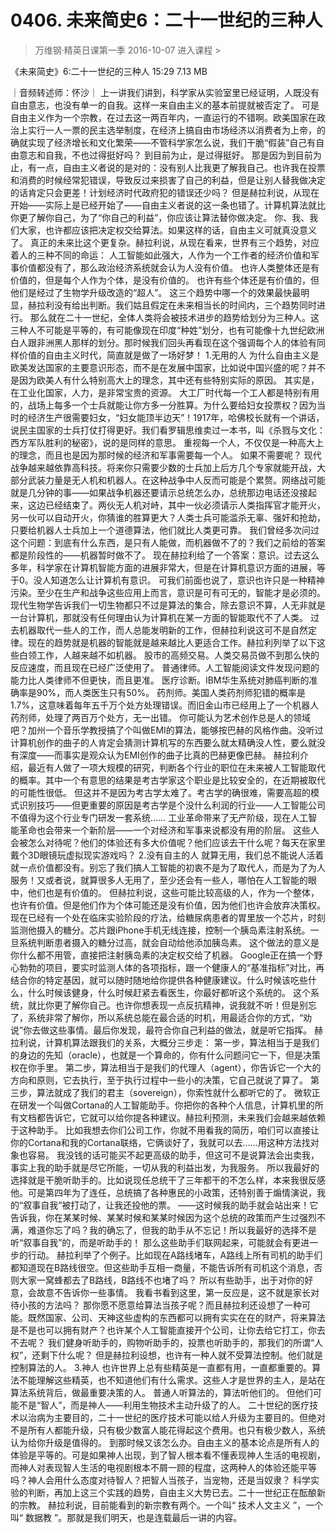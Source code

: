 # 0406. 未来简史6：二十一世纪的三种人
> 万维钢·精英日课第一季
2016-10-07
进入课程 >

《未来简史》6:二十一世纪的三种人
15:29 7.13 MB

｜音频转述师：怀沙｜
上一讲我们讲到，科学家从实验室里已经证明，人既没有自由意志，也没有单一的自我。这样一来自由主义的基本前提就被否定了。
可是自由主义作为一个宗教，在过去这一两百年内，一直运行的不错啊。欧美国家在政治上实行一人一票的民主选举制度，在经济上搞自由市场经济以消费者为上帝，的确就实现了经济增长和文化繁荣——不管科学家怎么说，我们干脆“假装”自己有自由意志和自我，不也过得挺好吗？
到目前为止，是过得挺好。
那是因为到目前为止，有一点，自由主义者说的是对的：没有别人比我更了解我自己。也许我在投票和消费的时候经常犯错误，导致反过来损害了自己的利益，但是让别人替我做决定的话肯定只会更差！计划经济时代政府犯的错误还少吗？
但是赫拉利说，从现在开始——实际上是已经开始了——自由主义者说的这一条也错了。计算机算法就比你更了解你自己，为了“你自己的利益”，你应该让算法替你做决定。
你、我、我们大家，也许都应该把决定权交给算法。如果这样的话，自由主义可就真没意义了。
真正的未来比这个更复杂。赫拉利说，从现在看来，世界有三个趋势，对应着人的三种不同的命运：
人工智能如此强大，人作为一个工作者的经济价值和军事价值都没有了，那么政治经济系统就会认为人没有价值。
也许人类整体还是有价值的，但是每个人作为个体，是没有价值的。
也许有些个体还是有价值的，但他们是经过了生物学升级改造的“超人”。
这三个趋势中哪一个的效果最快最明显，赫拉利没有给出判断。我们姑且假定在未来相当长的时间内，三个趋势同时进行。
那么就在二十一世纪，全体人类将会被技术进步的趋势给划分为三种人。这三种人不可能是平等的，有可能像现在印度“种姓”划分，也有可能像十九世纪欧洲白人跟非洲黑人那样的划分。那时候我们回头再看现在这个强调每个人的体验有同样价值的自由主义时代，简直就是做了一场好梦！
1.无用的人
为什么自由主义是欧美发达国家的主要意识形态，而不是在发展中国家，比如说中国兴盛的呢？并不是因为欧美人有什么特别高大上的理念，其中还有些特别实际的原因。
其实是，在工业化国家，人力，是非常宝贵的资源。
大工厂时代每一个工人都是特别有用的，战场上每多一个士兵就能让你方多一分胜算。为什么要给妇女投票权？因为当时的经济生产很需要妇女，“妇女能顶半边天”！1917年，哈佛校长就有一个讲话，说民主国家的士兵打仗打得更好。我们看罗辑思维卖过一本书，叫《杀戮与文化：西方军队胜利的秘密》，说的是同样的意思。
重视每一个人，不仅仅是一种高大上的理念，而且也是因为那时候的经济和军事需要每一个人。
如果不需要呢？
现代战争越来越依靠高科技。将来你只需要少数的士兵加上后方几个专家就能开战，大部分武装力量是无人机和机器人。在这种战争中人反而可能是个累赘。网络战可能就是几分钟的事——如果战争机器还要请示总统怎么办，总统那边电话还没接起来，这边已经结束了。两伙无人机对峙，其中一伙必须请示人类指挥官才能开火，另一伙可以自动开火，你猜谁的胜算更大？人类士兵可能滥杀无辜、强奸和抢劫，只要给机器人士兵加上一个道德算法，他们就比人类更可靠。
我们曾经多次问过这个问题：到底有什么东西，是只有人能做，而机器做不了的？我们之前给的答案都是阶段性的——机器暂时做不了。
现在赫拉利给了一个答案：意识。过去这么多年，科学家在计算机智能方面的进展非常大，但是在计算机意识方面的进展，等于0。没人知道怎么让计算机有意识。
可我们前面也说了，意识也许只是一种精神污染。至少在生产和战争这些应用上而言，意识是可有可无的，智能才是必须的。现代生物学告诉我们一切生物都只不过是算法的集合，除去意识不算，人无非就是一台计算机，那就没有任何理由认为计算机在某一方面的智能取代不了人类。
过去机器取代一些人的工作，而人总能发明新的工作，但赫拉利说这可不是自然定律。现在的趋势就是机器的智能就是越来越比人更适合工作。赫拉利列举了以下这些白领工作，人越来越不如机器。
股市的高频交易。人类交易员做不到那么快的反应速度，而且现在已经广泛使用了。
普通律师。人工智能阅读文件发现问题的能力比人类律师不但更快，而且更准。
医疗诊断。IBM华生系统对肺癌判断的准确率是90%，而人类医生只有50%。
药剂师。美国人类药剂师犯错的概率是1.7%，这意味着每年五千万个处方处理错误。而旧金山市已经用上了一个机器人药剂师，处理了两百万个处方，无一出错。
你可能认为艺术创作总是人的领域吧？加州一个音乐学教授搞了个叫做EMI的算法，能够按巴赫的风格作曲。没听过计算机创作的曲子的人肯定会猜测计算机写的东西要么就太精确没人性，要么就没有深度——而事实是观众认为EMI创作的曲子比真的巴赫更像巴赫。
赫拉利介绍，最近有人做了一项大规模的研究，判断各个行业的职位在未来被人工智能取代的概率。其中一个有意思的结果是考古学家这个职业是比较安全的，在近期被取代的可能性很低。
但这并不是因为考古学太难了。考古学的确很难，需要高超的模式识别技巧——但更重要的原因是考古学是个没什么利润的行业——人工智能公司不值得为这个行业专门研发一套系统……
工业革命带来了无产阶级，现在人工智能革命也会带来一个新阶层——一个对经济和军事来说都没有用的阶层。
这些人会被怎么对待呢？他们的体验还有多大价值呢？他们应该去干什么呢？每天在家里戴个3D眼镜玩虚拟现实游戏吗？
2.没有自主的人
就算无用，我们总不能说人活着就一点价值都没有。别忘了我们搞人工智能的初衷不是为了取代人，而是为了为人服务！又或者说，就算很多人无用了，至少还会有一些人，哪怕在人工智能的眼中，他们也是有价值的。
但赫拉利说，这些可能比较高级的人，作为一个整体，也许有价值。但是他们作为个体可能还是没有价值，因为他们也许会放弃决策权。
现在已经有一个处在临床实验阶段的疗法，给糖尿病患者的胃里放一个芯片，时刻监测他摄入的糖分。芯片跟iPhone手机无线连接，控制一个胰岛素注射系统。一旦系统判断患者摄入的糖分过高，就会自动给他添加胰岛素。
这个做法的意义是你什么都不用管，直接把注射胰岛素的决定权交给了机器。
Google正在搞一个野心勃勃的项目，要实时监测人体的各项指标，跟一个健康人的“基准指标”对比，再结合你的特定基因，就可以随时随地给你提供各种健康建议。什么时候该吃些什么，什么时候该健身，什么时候赶紧去看医生，你最好都听这个系统的。
这个系统，就比你更了解你自己。也许你想表现一点反抗精神，说我就不听！但是别忘了，系统非常了解你，所以系统总能在最合适的时机，用最适合你的方式，“劝说”你去做这些事情。最后你发现，最符合你自己利益的做法，就是听它指挥。
赫拉利说，计算机算法跟我们的关系，大概分三步走：
第一步，算法相当于是我们的身边的先知（oracle），也就是一个算命的，你有什么问题问它一下，但是决策权在你手里。
第二步，算法相当于是我们的代理人（agent），你告诉它一个大的方向和原则，它去执行，至于执行过程中一些小的决策，它自己就说了算了。
第三步，算法就成了我们的君主（sovereign），你索性就什么都听它的了。
微软正在研发一个叫做Cortana的人工智能助手。你把你的各种个人信息，计算机里的所有文档都告诉它，它就可以给你提各种建议。赫拉利预测，未来我们会越来越依赖于这种助手。
比如我想去你们公司工作，你就不用看我的简历，咱们可以直接让你的Cortana和我的Cortana联络，它俩谈好了，我就可以去……用这种方法找对象也容易。
我没钱的话可能买不起更高级的助手，但这可不是说算法会出卖我，事实上我的助手就是尽它所能，一切从我的利益出发，为我服务。
所以我最好的选择就是干脆听助手的。比如说现任总统干了三年都干的不怎么样，本来我很反感他。可是第四年为了连任，总统搞了各种惠民的小政策，还特别善于煽情演说，我的“叙事自我”被打动了，让我还投他的票。
——这时候我的助手就会站出来！它告诉我，你在某某时候、某某时候和某某时候因为这个总统的政策而产生过强烈不满，难道你忘了吗？我的确忘了，但我的助手从不忘记！所以我最好的选择不是听“叙事自我”的，而是听助手的！
那么这些助手们联网起来，可能就会有更进一步的行动。
赫拉利举了个例子。比如现在A路线堵车，A路线上所有司机的助手们都知道现在B路线很空。但这些助手互相一商量，不能告诉所有司机这个消息，否则大家一窝蜂都去了B路线，B路线不也堵了吗？
所以有些助手，出于对你的好意，会故意不告诉你一些事情。
我看书看到这里，第一反应是，这不就是家长对待小孩的方法吗？
那你愿不愿意给算法当孩子呢？而且赫拉利还设想了一种可能。既然国家、公司、天神这些虚构的东西都可以拥有实实在在的财产，将来算法是不是也可以拥有财产？也许某个人工智能直接开个公司，让你去给它打工，你去不去呢？
我们健身听助手的，购物听助手的，投票也听助手的，那我们的所谓“人权”，还剩下什么呢？
但是赫拉利设想，也许有一种人就不受算法控制。他们就是控制算法的人。
3.神人
也许世界上总有些精英是一直都有用，一直都重要的。算法不能理解这些精英，也不知道他们有什么需求。这些人才是世界的主人，是站在算法系统背后，做最重要决策的人。
普通人听算法的，算法听他们的。
但他们可能不是“智人”，而是神人——利用生物技术主动升级了的人。
二十世纪的医疗技术以治病为主要目的，二十一世纪的医疗技术可能以给人升级为主要目的。但绝对不是所有人都能升级，只有极少数富人能花得起这个费用。也只有极少数人，系统认为给你升级是值得的。
到那时候又该怎么办。自由主义的基本论点是所有人的体验是平等的。可是如果神人出现，到了智人根本看不懂表现神人生活的电视剧，而神人对表现智人生活的电视剧根本不屑一顾的程度，这两种人的体验还能平等吗？神人会用什么态度对待智人？把智人当孩子，当宠物，还是当奴隶？
科学实验的判断，再加上这三个实践的趋势，自由主义大势已去。二十一世纪正在酝酿新的宗教。
赫拉利说，目前能看到的新宗教有两个。一个叫“ 技术人文主义 ”，一个叫“ 数据教 ”。那就是我们明天，也是连载最后一讲的内容。